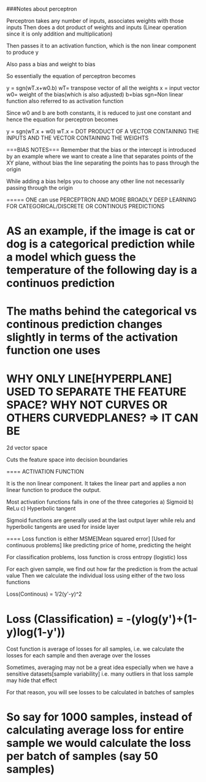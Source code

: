 ###Notes about perceptron 

Perceptron takes any number of inputs, associates weights with those inputs
Then does a dot product of weights and inputs (Linear operation since it is only addition and multiplication)

Then passes it to an activation function, which is the non linear component to produce y

Also pass a bias and weight to bias

So essentially the equation of perceptron becomes 

y = sgn(wT.x+w0.b)
wT= transpose vector of all the weights 
x = input vector 
w0= weight of the bias(which is also adjusted)
b=bias
sgn=Non linear function also referred to as activation function

Since w0 and b are both constants, it is reduced to just one constant and hence the equation for perceptron becomes

y = sgn(wT.x + w0)
wT.x = DOT PRODUCT OF A VECTOR CONTAINING THE INPUTS AND THE VECTOR CONTAINING THE WEIGHTS

===BIAS NOTES===
Remember that the bias or the intercept is introduced by an example
where we want to create a line that separates points of the XY plane, without bias
the line separating the points has to pass through the origin

While adding a bias helps you to choose any other line 
not necessarily passing through the origin 

=====
ONE can use PERCEPTRON AND MORE BROADLY DEEP LEARNING 
FOR CATEGORICAL/DISCRETE OR CONTINOUS PREDICTIONS

AS an example, if the image is cat or dog is a categorical prediction 
while a model which guess the temperature of the following day is a continuos prediction 
=====
The maths behind the categorical vs continous prediction changes slightly 
in terms of the activation function one uses 
=====
WHY ONLY LINE[HYPERPLANE] USED TO SEPARATE THE FEATURE SPACE?
WHY NOT CURVES OR OTHERS CURVEDPLANES? => IT CAN BE 
====

2d vector space

Cuts the feature space into decision boundaries 

====
ACTIVATION FUNCTION

It is the non linear component. It takes the linear part and applies a non linear function to produce the output. 

Most activation functions falls in one of the three categories
a) Sigmoid 
b) ReLu
c) Hyperbolic tangent 

Sigmoid functions are generally used at the last output layer
while relu and hyperbolic tangents are used for inside layer

====
Loss function 
is either MSME[Mean squared error] [Used for continuous problems] like predicting price of home, predicting 
the height 

For classification problems, loss function is cross entropy (logistic) loss

For each given sample, we find out how far the prediction is from the actual value
Then we calculate the individual loss using either of the two loss functions

Loss(Continous) = 1/2(y'-y)^2 

Loss (Classification) = -(ylog(y')+(1-y)log(1-y'))
====
Cost function is average of losses for all samples, i.e. we calculate the losses 
for each sample and then average over the losses

Sometimes, averaging may not be a great idea especially when we have a sensitive datasets[sample variability]
i.e. many outliers in that loss sample may hide that effect

For that reason, you will see losses to be calculated in batches of samples

So say for 1000 samples, instead of calculating average loss for entire sample
we would calculate the loss per batch of samples (say 50 samples)
======